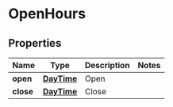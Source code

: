 
# OpenHours

## Properties
Name | Type | Description | Notes
------------ | ------------- | ------------- | -------------
**open** | [**DayTime**](DayTime.md) | Open | 
**close** | [**DayTime**](DayTime.md) | Close | 



